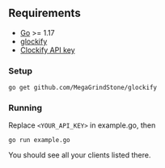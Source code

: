 ## Requirements
- [Go](https://go.dev) >= 1.17
- [glockify](https://github.com/MegaGrindStone/glockify)
- [Clockify API key](http://clockify.me/user/settings)

### Setup
`go get github.com/MegaGrindStone/glockify`

### Running
Replace `<YOUR_API_KEY>` in example.go, then

`go run example.go`

You should see all your clients listed there.